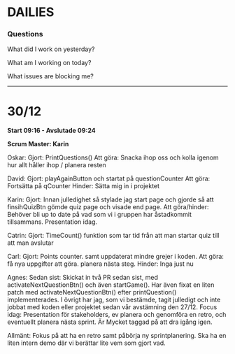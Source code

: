 # DAILIES

### Questions

What did I work on yesterday?

What am I working on today?

What issues are blocking me?

---

# 30/12

**Start 09:16 - Avslutade 09:24**

**Scrum Master: Karin**

Oskar: 
Gjort: PrintQuestions()
Att göra: Snacka ihop oss och kolla igenom hur allt håller ihop / planera resten

David: 
Gjort:  playAgainButton och startat på questionCounter
Att göra: Fortsätta på qCounter
Hinder: Sätta mig in i projektet

Karin: 
Gjort: Innan julledighet så stylade jag start page och gjorde så att finsihQuizBtn gömde quiz page och visade end page. 
Att göra/hinder: Behöver bli up to date på vad som vi i gruppen har åstadkommit tillsammans. Presentation idag.

Catrin: 
Gjort: TimeCount() funktion som tar tid från att man startar quiz till att man avslutar

Carl: 
Gjort: Points counter. samt uppdaterat mindre grejer i koden.
Att göra: få nya uppgifter att göra. planera nästa steg.
Hinder: Inga just nu

Agnes: 
Sedan sist: Skickat in två PR sedan sist, med activateNextQuestionBtn() och även startGame(). Har även fixat en liten patch med activateNextQuestionBtn() efter printQuestion() implementerades. I övrigt har jag, som vi bestämde, tagit julledigt och inte jobbat med koden eller projektet sedan vår avstämning den 27/12. 
Focus idag: Presentation för stakeholders, ev planera och genomföra en retro, och eventuellt planera nästa sprint. Är Mycket taggad på att dra igång igen. 

Allmänt: Fokus på att ha en retro samt påbörja ny sprintplanering. Ska ha en liten intern demo där vi berättar lite vem som gjort vad. 